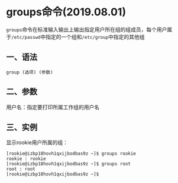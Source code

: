 # groups命令(2019.08.01)

`groups`命令在标准输入输出上输出指定用户所在组的组成员，每个用户属于`/etc/passwd`中指定的一个组和`/etc/group`中指定的其他组

## 一、语法

`group (选项) (参数)`

## 二、参数

用户名：指定要打印所属工作组的用户名

## 三、实例

显示rookie用户所属的组：

```
[rookie@izbp18hovh1qxijbodbas9z ~]$ groups rookie
rookie : rookie
[rookie@izbp18hovh1qxijbodbas9z ~]$ groups root
root : root
[rookie@izbp18hovh1qxijbodbas9z ~]$
```
